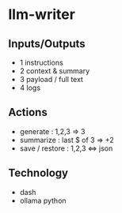 # llm-writer

## Inputs/Outputs
- 1 instructions
- 2 context & summary
- 3 payload / full text
- 4 logs

## Actions
- generate : 1,2,3 => 3
- summarize : last $ of 3 => +2
- save / restore : 1,2,3 <=> json

## Technology
- dash
- ollama python